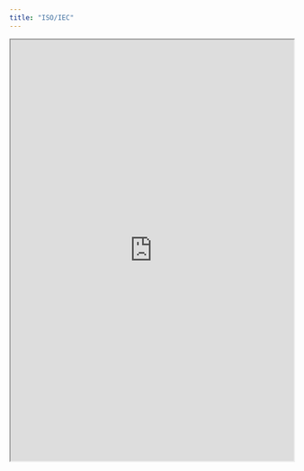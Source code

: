 ```yaml
---
title: "ISO/IEC"
---
```



<iframe height="750" width="100%" src="https://ewelton.github.io/ktest/wiki.html#ISO/IEC"></iframe>
